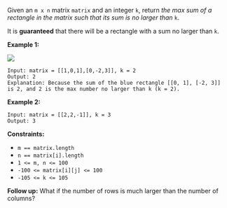 Given an `m x n` matrix `matrix` and an integer `k`, return _the max sum of a
rectangle in the matrix such that its sum is no larger than_ `k`.

It is **guaranteed** that there will be a rectangle with a sum no larger than
`k`.



**Example 1:**

![](https://assets.leetcode.com/uploads/2021/03/18/sum-grid.jpg)

    
    
    Input: matrix = [[1,0,1],[0,-2,3]], k = 2
    Output: 2
    Explanation: Because the sum of the blue rectangle [[0, 1], [-2, 3]] is 2, and 2 is the max number no larger than k (k = 2).
    

**Example 2:**

    
    
    Input: matrix = [[2,2,-1]], k = 3
    Output: 3
    



**Constraints:**

  * `m == matrix.length`
  * `n == matrix[i].length`
  * `1 <= m, n <= 100`
  * `-100 <= matrix[i][j] <= 100`
  * `-105 <= k <= 105`



**Follow up:** What if the number of rows is much larger than the number of
columns?

